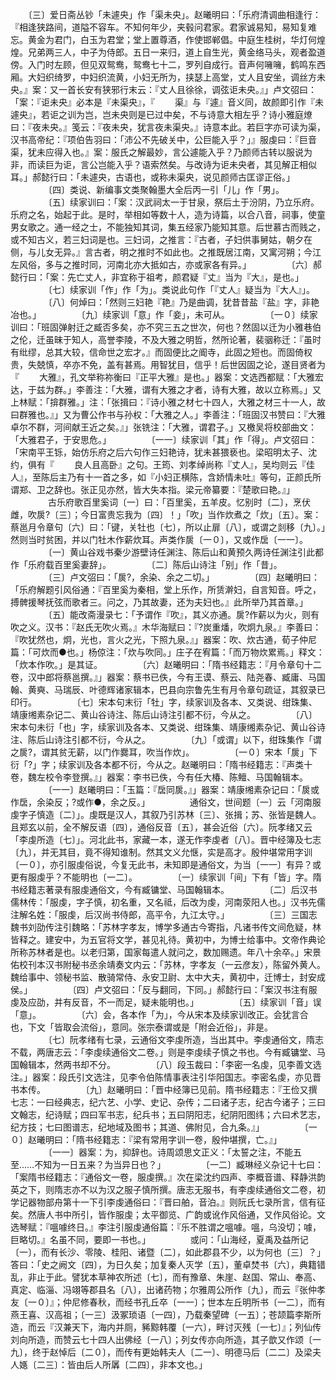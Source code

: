 <!-- { "loadSidebar": true } -->
　　〔三〕爱日斋丛钞「未遽央」作「渠未央」。赵曦明曰：「乐府清调曲相逢行：『相逢狭路间，道隘不容车。不知何年少，夹毂问君家。君家诚易知，易知复难忘。黄金为君门，白玉为君堂；堂上置尊酒，作使邯郸倡。中庭生桂树，华灯何煌煌。兄弟两三人，中子为侍郎。五日一来归，道上自生光，黄金络马头，观者盈道傍。入门时左顾，但见双鸳鸯，鸳鸯七十二，罗列自成行。音声何噰噰，鹤鸣东西厢。大妇织绮罗，中妇织流黄，小妇无所为，挟瑟上高堂，丈人且安坐，调丝方未央。』案：又一首长安有狭邪行末云：『丈人且徐徐，调弦讵未央。』」卢文弨曰：「案：『讵未央』必本是『未渠央』，『
　　渠』与『遽』音义同，故颜即引作『未遽央』，若讵之训为岂，岂未央则是已过中矣，不与诗意大相左乎？诗小雅庭燎曰：『夜未央。』笺云：『夜未央，犹言夜未渠央。』诗意本此。若巨字亦可读为渠，汉书高帝纪：『项伯告羽曰：「沛公不先破关中，公巨能入乎？」』服虔曰：『巨音渠，犹未应得入也。』案：服氏之解最妙，言公遽能入乎？乃颜师古转以服说为非，而读巨为讵，言公岂能入乎？语索然矣。与改诗为讵未央者，其见解正相似耳。」郝懿行曰：「未遽央，古语也，或称未渠央，说见颜师古匡谬正俗。」
　　
　　〔四〕类说、新编事文类聚翰墨大全后丙一引「儿」作「男」。
　　
　　〔五〕续家训曰：「案：汉武祠太一于甘泉，祭后土于汾阴，乃立乐府。乐府之名，始起于此。是时，举相如等数十人，造为诗篇，以合八音，祠事，使童男女歌之。通一经之士，不能独知其词，集五经家乃能知其意。后世慕古而贱之，或不知古义，若三妇词是也。三妇词，之推言：『古者，子妇供事舅姑，朝夕在侧，与儿女无异。』言古者，明之推时不如此也。之推既居江南，又寓河朔；今江左风俗，多与之推时同，河南北亦大抵如古，亦或家各有异。」
　　
　　〔六〕郝懿行曰：「案：先亡丈人，非宜称于祖考，颜君疑『丈』当为『大』，是也。」
　　
　　〔七〕续家训「作」作「为」。类说此句作「『丈人』疑当为『大人』」。
　　
　　〔八〕何焯曰：「然则三妇艳『艳』乃是曲调，犹昔昔盐『盐』字，非艳冶也。」
　　
　　〔九〕续家训「意」作「妾」，未可从。
　　
　　〔一０〕续家训曰：「班固弹射迁之臧否多矣，亦不究三五之世次，何也？然固以迁为小雅巷伯之伦，迁虽昧于知人，高誉李陵，不及大雅之明哲，然所论著，裴骃称迁：『虽时有纰缪，总其大较，信命世之宏才。』而固便比之阍寺，此固之短也。而固倚权贵，失兢慎，卒亦不免，盖有甚焉。用智犹目，信乎！后世因固之论，遂目贤者为『
　　大雅』，孔文举称祢衡曰『正平大雅』是也。」器案：文选西都赋：「大雅宏达，于兹为群。」李善注：「大雅，谓有大雅之才者，诗有大雅，故以立称焉。」又上林赋：「揜群雅。」注：「张揖曰：『诗小雅之材七十四人，大雅之材三十一人，故曰群雅也。』」又为曹公作书与孙权：「大雅之人。」李善注：「班固汉书赞曰：『大雅卓尔不群，河间献王近之矣。』」张铣注：「大雅，谓君子。」又檄吴将校部曲文：「大雅君子，于安思危。」
　　
　　〔一一〕续家训「其」作「得」。卢文弨曰：「宋南平王铄，始仿乐府之后六句作三妇艳诗，犹未甚猥亵也。梁昭明太子、沈约，俱有『
　　良人且高卧』之句。王筠、刘孝绰尚称『丈人』，吴均则云『佳人』，至陈后主乃有十一首之多，如『小妇正横陈，含娇情未吐』等句，正颜氏所谓郑、卫之辞也。张正见亦然，皆大失本指。梁元帝纂要：『楚歌曰艳。』」
　　
　　古乐府歌百里奚词〔一〕曰：「百里奚，五羊皮。忆别时〔二〕，烹伏雌，吹扊?〔三〕；今日富贵忘我为〔四〕！」「吹」当作炊煮之「炊」〔五〕。案：蔡邕月令章句〔六〕曰：「键，关牡也〔七〕，所以止扉〔八〕，或谓之剡移〔九〕。」然则当时贫困，并以门牡木作薪炊耳。声类作扊〔一０〕，又或作扂〔一一〕。
　　
　　〔一〕黄山谷戏书秦少游壁诗任渊注、陈后山和黄预久两诗任渊注引此都作「乐府载百里奚妻辞」。
　　
　　〔二〕陈后山诗注「别」作「昔」。
　　
　　〔三〕卢文弨曰：「扊?，余染、余之二切。」
　　
　　〔四〕赵曦明曰：「乐府解题引风俗通：『百里奚为秦相，堂上乐作，所赁澣妇，自言知音。呼之，搏髀援琴抚弦而歌者三。问之，乃其故妻，还为夫妇也。』此所举乃其首章。」
　　
　　〔五〕能改斋漫录七：「予谓作『吹』，其义亦通。扊?作薪以为火，则有吹之义。汉书：『赵氏无吹火焉。』木华海赋曰：『?炭重燔，吹炯九泉。』李善曰：『吹犹然也，炯，光也，言火之光，下照九泉。』」器案：吹、炊古通，荀子仲尼篇：「可炊而●也。」杨倞注：「炊与吹同。」庄子在宥篇：「而万物炊累焉。」释文：「炊本作吹。」是其证。
　　
　　〔六〕赵曦明曰：「隋书经籍志：『月令章句十二卷，汉中郎将蔡邕撰。』」器案：蔡书已佚，今有王谟、蔡云、陆尧春、臧庸、马国翰、黄奭、马瑞辰、叶德辉诸家辑本，巴县向宗鲁先生有月令章句疏证，其叙录已印行。
　　
　　〔七〕宋本句末衍「牡」字，续家训及各本、又类说、绀珠集、靖康缃素杂记二、黄山谷诗注、陈后山诗注引都不衍，今从之。
　　
　　〔八〕宋本句未衍「也」字，续家训及各本、又类说、绀珠集、靖康缃素杂记、黄山谷诗注、陈后山诗注引都不衍，今从之。
　　
　　〔九〕「或谓」以下，绀珠集作「谓之扊?，谓其贫无薪，以门作爨耳，吹当作炊」。
　　
　　〔一０〕宋本「扊」下衍「?」字；续家训及各本都不衍，今从之。赵曦明曰：「隋书经籍志：『声类十卷，魏左校令李登撰。』」器案：李书已佚，今有任大椿、陈鳣、马国翰辑本。
　　
　　〔一一〕赵曦明曰：「玉篇：『扂同扊。』」器案：靖康缃素杂记曰：「扊或作扂，余染反；?或作●，余之反。」
　　
　　通俗文，世间题〔一〕云「河南服虔字子慎造〔二〕」。虔既是汉人，其叙乃引苏林〔三〕、张揖；苏、张皆是魏人。且郑玄以前，全不解反语〔四〕，通俗反音〔五〕，甚会近俗〔六〕。阮孝绪又云「李虔所造〔七〕」。河北此书，家藏一本，遂无作李虔者〔八〕。晋中经簿及七志〔九〕，并无其目，竟不得知谁制。然其文义允惬，实是高才。殷仲堪常用字训〔一０〕，亦引服虔俗说，今复无此书，未知即是通俗文，为当〔一一〕有异？或更有服虔乎？不能明也〔一二〕。
　　
　　〔一〕续家训「间」下有「皆」字。隋书经籍志著录有服虔通俗文，今有臧镛堂、马国翰辑本。
　　
　　〔二〕后汉书儒林传：「服虔，字子慎，初名重，又名祗，后改为虔，河南荥阳人也。」汉书先儒注解名姓：「服虔，后汉尚书侍郎，高平令，九江太守。」
　　
　　〔三〕三国志魏书刘劭传注引魏略：「苏林字孝友，博学多通古今寄指，凡诸书传文间危疑，林皆释之。建安中，为五官将文学，甚见礼待。黄初中，为博士给事中。文帝作典论所称苏林者是也。以老归第，国家每遣人就问之，数加赐遗。年八十余卒。」宋景佑校刊本汉书附秘书丞余靖奏文内云：「苏林，字孝友（一云彦友），陈留外黄人。魏给事中、领秘书监、散骑常侍、永安卫尉、太中大夫，黄初中，迁博士，封安成侯。」
　　
　　〔四〕卢文弨曰：「反与翻同，下同。」郝懿行曰：「案汉书注有服虔及应劭，并有反音，不一而足，疑未能明也。」
　　
　　〔五〕续家训「音」误「意」。
　　
　　〔六〕会，各本作「为」，今从宋本及续家训改正。会犹言合也，下文「皆取会流俗」，意同。张宗泰谓或是「附会近俗」，非是。
　　
　　〔七〕阮孝绪有七录，云通俗文李虔所造，当出其中。李虔通俗文，隋志不载，两唐志云：「李虔续通俗文二卷。」则是李虔续子慎之书也。今有臧镛堂、马国翰辑本，然两书却不分。
　　
　　〔八〕段玉裁曰：「李密一名虔，见李善文选注。」器案：段氏引文选注，见李令伯陈情事表注引华阳国志。李密名虔，亦见晋书本传。
　　
　　〔九〕赵曦明曰：「晋中经簿已见前。隋书经籍志：『王俭又撰七志：一曰经典志，纪六艺、小学、史记、杂传；二曰诸子志，纪古今诸子；三曰文翰志，纪诗赋；四曰军书志，纪兵书；五曰阴阳志，纪阴阳图纬；六曰术艺志，纪方技；七曰图谱志，纪地域及图书；其道、佛附见，合九条。』」
　　
　　〔一０〕赵曦明曰：「隋书经籍志：『梁有常用字训一卷，殷仲堪撰，亡。』」
　　
　　〔一一〕器案：为，抑辞也。诗周颂思文正义：「太誓之注，不能五至……不知为一日五来？为当异日也？」
　　
　　〔一二〕臧琳经义杂记十七曰：「案隋书经籍志：『通俗文一卷，服虔撰。』次在梁沈约四声、李概音谱、释静洪韵英之下，则隋志亦不以为汉之服子慎所撰。唐志无服书，有李虔续通俗文二卷，初学记器物部舟第十一下引李虔通俗曰：『晋曰舶，音泊。』则阮氏七录所言，信有征矣。然唐人书中所引，皆作服虔；太平御览、广韵或讹作风俗通，又作风俗论。文选琴赋：『嗢噱终日。』李注引服虔通俗篇：『乐不胜谓之嗢噱。嗢，乌没切；噱，巨略切。』名虽不同，要即一书也。」
　　
　　或问：「山海经，夏禹及益所记〔一〕，而有长沙、零陵、桂阳、诸暨〔二〕，如此郡县不少，以为何也〔三〕？」答曰：「史之阙文〔四〕，为日久矣；加复秦人灭学〔五〕，董卓焚书〔六〕，典籍错乱，非止于此。譬犹本草神农所述〔七〕，而有豫章、朱崖、赵国、常山、奉高、真定、临淄、冯翊等郡县名〔八〕，出诸药物；尔雅周公所作〔九〕，而云『张仲孝友〔一０〕』；仲尼修春秋，而经书孔丘卒〔一一〕；世本左丘明所书〔一二〕，而有燕王喜、汉高祖；〔一三〕汲冢琐语〔一四〕，乃载秦望碑〔一五〕；苍颉篇李斯所造，而云『汉兼天下，海内并厕，豨黥韩覆〔一六〕，畔讨灭残〔一七〕』；列仙传刘向所造，而赞云七十四人出佛经〔一八〕；列女传亦向所造，其子歆又作颂〔一九〕，终于赵悼后〔二０〕，而传有更始韩夫人〔二一〕、明德马后〔二二〕及梁夫人嫕〔二三〕：皆由后人所羼〔二四〕，非本文也。」
　　
